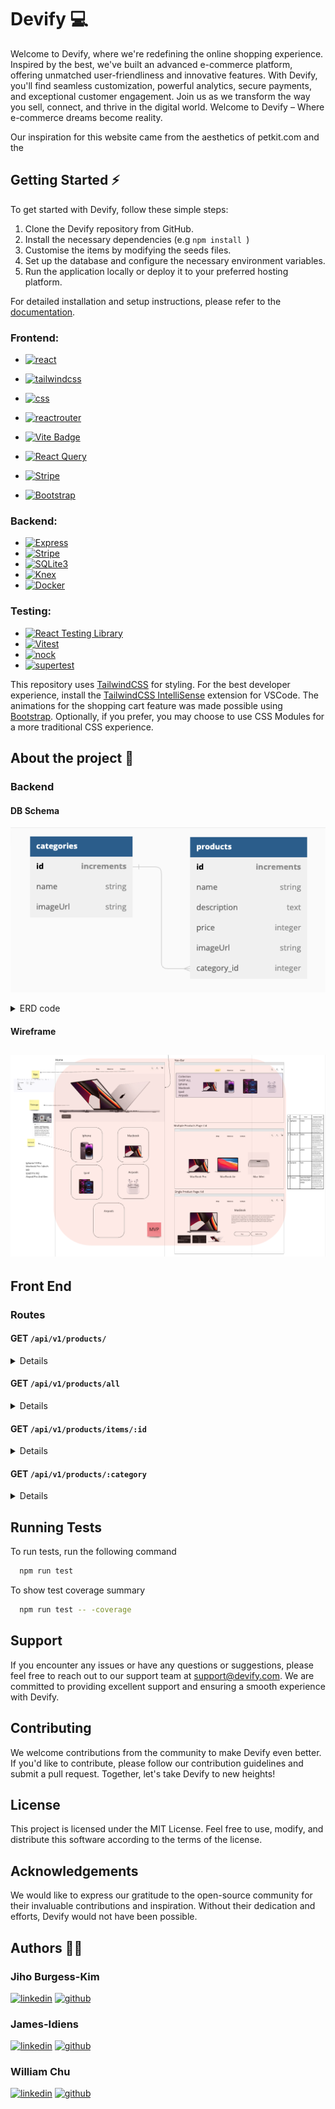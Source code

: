 # Devify 💻

Welcome to Devify, where we're redefining the online shopping experience. Inspired by the best, we've built an advanced e-commerce platform, offering unmatched user-friendliness and innovative features. With Devify, you'll find seamless customization, powerful analytics, secure payments, and exceptional customer engagement. Join us as we transform the way you sell, connect, and thrive in the digital world. Welcome to Devify – Where e-commerce dreams become reality.

Our inspiration for this website came from the aesthetics of petkit.com
and the

## Getting Started ⚡️

To get started with Devify, follow these simple steps:

1. Clone the Devify repository from GitHub.
2. Install the necessary dependencies (e.g `npm install `)
3. Customise the items by modifying the seeds files.
4. Set up the database and configure the necessary environment variables.
5. Run the application locally or deploy it to your preferred hosting platform.

For detailed installation and setup instructions, please refer to the [documentation]().

### Frontend:

- [![react](https://img.shields.io/badge/React-20232A?style=for-the-badge&logo=react&logoColor=61DAFB)](https://react.dev/)
- [![tailwindcss](https://img.shields.io/badge/Tailwind_CSS-38B2AC?style=for-the-badge&logo=tailwind-css&logoColor=white)](https://tailwindcss.com/)

- [![css](https://img.shields.io/badge/CSS-239120?&style=for-the-badge&logo=css3&logoColor=white)](https://github.com/css-modules/css-modules)
- [![reactrouter](https://img.shields.io/badge/React_Router-CA4245?style=for-the-badge&logo=react-router&logoColor=white)](https://reactrouter.com/)
- [![Vite Badge](https://img.shields.io/badge/Vite-646CFF?logo=vite&logoColor=fff&style=for-the-badge)](https://vitejs.dev/)

- [![React Query](https://img.shields.io/badge/React%20Query-FF4154?logo=reactquery&logoColor=fff&style=for-the-badge)](https://tanstack.com/query/latest/docs/react/overview)
- [![Stripe](https://img.shields.io/badge/Stripe-008CDD?logo=stripe&logoColor=fff&style=for-the-badge)](https://stripe.com/docs/development)
- [![Bootstrap](https://img.shields.io/badge/Bootstrap-7952B3?logo=bootstrap&logoColor=fff&style=for-the-badge)](https://getbootstrap.com/docs/4.0/layout/overview/)

### Backend:

- [![Express](https://img.shields.io/badge/Express.js-404D59?style=for-the-badge)](https://expressjs.com/)
- [![Stripe](https://img.shields.io/badge/Stripe-008CDD?logo=stripe&logoColor=fff&style=for-the-badge)](https://stripe.com/docs/development)
- [![SQLite3](https://img.shields.io/badge/SQLite-07405E?style=for-the-badge&logo=sqlite&logoColor=white)](https://www.sqlite.org/index.html)
- [![Knex](https://img.shields.io/badge/Knex.js-FF781F?style=for-the-badge)](http://knexjs.org/)
- [![Docker](https://img.shields.io/badge/Docker-2496ED?logo=docker&logoColor=fff&style=for-the-badge)](https://docs.docker.com/get-started/overview/)

### Testing:

- [![React Testing Library](https://img.shields.io/badge/testing%20library-323330?style=for-the-badge&logo=testing-library&logoColor=red)](https://testing-library.com/docs/react-testing-library/intro/)
- [![Vitest](https://img.shields.io/badge/Vitest-6E9F18?logo=vitest&logoColor=fff&style=for-the-badge)](https://vitest.dev/)
- [![nock](https://img.shields.io/badge/nock-ACADA8?style=for-the-badge)](https://github.com/nock/nock)
- [![supertest](https://img.shields.io/badge/Supertest-A4De02?style=for-the-badge)](https://github.com/visionmedia/supertest)

This repository uses [TailwindCSS](https://tailwindcss.com/) for styling. For the best developer experience, install the [TailwindCSS IntelliSense](https://marketplace.visualstudio.com/items?itemName=bradlc.vscode-tailwindcss) extension for VSCode. The animations for the shopping cart feature was made possible using [Bootstrap](https://getbootstrap.com/). Optionally, if you prefer, you may choose to use CSS Modules for a more traditional CSS experience.

## About the project 🚀

### Backend

#### DB Schema

![db diagram](/public/images/db.png)

<details>
<summary>ERD code</summary>

```ts
Table categories {
  id increments [primary key]
  name string
  imageUrl string
}

Table products {
  id increments [primary key]
  name string
  description text
  price integer
  imageUrl string
  category_id integer

}




Ref: products.category_id > categories.id

```

## </details>

#### Wireframe

## ![db diagram](/public/images/Wireframe.png)

## Front End

### Routes

#### GET `/api/v1/products/`

<details>

Request:
`GET /api/v1/products`

Response:

```json
[
  { "id": 1, "name": "iphones", "imageUrl": "/images/Iphone-14-Pro.jpeg" },
  { "id": 2, "name": "macbooks", "imageUrl": "/images/Macbook-Pro-14-M1.jpeg" },
  { "id": 3, "name": "ipads", "imageUrl": "/images/Ipad-Pro.jpeg" },
  { "id": 4, "name": "airpods", "imageUrl": "/images/Airpod-Pro.jpeg" },
  { "id": 5, "name": "animals", "imageUrl": "/images/Cream.png" }
]
```

</details>

#### GET `/api/v1/products/all`

<details>

Request:
`GET /api/v1/products/all`

Response:

```json
[
  {
      "id": 1,
      "name": "Iphone 14 Pro",
      "price": 1999,
      "description": "Experience the pinnacle of innovation with the Apple iPhone 14 Pro. Boasting a 6.7-inch Super Retina XDR display with ProMotion technology, it delivers breathtaking visuals. Powered by the A16 Bionic chip and 8GB of RAM, this device offers unmatched performance and smooth multitasking. Capture professional-quality photos and videos with the triple-camera system and take advantage of the LiDAR scanner for augmented reality experiences. Your data remains secure with Face ID, and the larger battery supports fast charging and wireless charging. With 5G connectivity and iOS 15, the iPhone 14 Pro is a testament to Apple's commitment to excellence.",
      "imageUrl": "/images/Iphone-14-Pro.jpeg",
      "category_id": 1,
    },
    .
    .
    .
    {
      "id": 20,
      "name": "Doug",
      "price": 9999,
      "description": "Introducing Doug, the adorable Corgi and faithful companion of William. With his short legs and endearing appearance, Doug is undeniably one of the cutest dogs around. Despite his small stature, Doug possesses an abundance of energy and a playful spirit that brings joy to everyone around him. Whether it's chasing after his favorite toys or going for walks with William, Doug's enthusiasm is contagious. His loving and loyal nature make him the perfect companion for William, providing endless cuddles and unwavering companionship. With his irresistible charm and cute antics, Doug has a special place in William's heart, bringing warmth and happiness to their lives each and every day.",
      "imageUrl": "/images/Doug.png",
      "category_id": 5,
    },
]
```

</details>

#### GET `/api/v1/products/items/:id`

<details>
Request:
`GET /api/v1/products/items/1`

Response:

```json
{
  "id": 1,
  "name": "Iphone 14 Pro",
  "price": 1999,
  "description": "Experience the pinnacle of innovation with the Apple iPhone 14 Pro. Boasting a 6.7-inch Super Retina XDR display with ProMotion technology, it delivers breathtaking visuals. Powered by the A16 Bionic chip and 8GB of RAM, this device offers unmatched performance and smooth multitasking. Capture professional-quality photos and videos with the triple-camera system and take advantage of the LiDAR scanner for augmented reality experiences. Your data remains secure with Face ID, and the larger battery supports fast charging and wireless charging. With 5G connectivity and iOS 15, the iPhone 14 Pro is a testament to Apple's commitment to excellence.",
  "imageUrl": "/images/Iphone-14-Pro.jpeg",
  "category_id": 1
}
```

</details>

#### GET `/api/v1/products/:category`

<details>
Request:
`GET /api/v1/products/phones`

Response:

```json
[
  {
    "category_id": 1,
    "description": "Experience the pinnacle of innovation with the Apple iPhone 14 Pro. Boasting a 6.7-inch Super Retina XDR display with ProMotion technology, it delivers breathtaking visuals. Powered by the A16 Bionic chip and 8GB of RAM, this device offers unmatched performance and smooth multitasking. Capture professional-quality photos and videos with the triple-camera system and take advantage of the LiDAR scanner for augmented reality experiences. Your data remains secure with Face ID, and the larger battery supports fast charging and wireless charging. With 5G connectivity and iOS 15, the iPhone 14 Pro is a testament to Apple's commitment to excellence.",
    "id": 1,
    "imageUrl": "/images/Iphone-14-Pro.jpeg",
    "name": "Iphone 14 Pro",
    "price": 1999
  },
  {
    "category_id": 1,
    "description": "Introducing the iPhone 14 Plus, the epitome of innovation and elegance in the world of smartphones. With its larger display and cutting-edge features, this device takes your mobile experience to a whole new level. The iPhone 14 Plus boasts a generous 6.5-inch Super Retina XDR display, offering vibrant colors and stunning visuals. Powered by the latest A16 Bionic chip, it delivers unrivaled speed and efficiency for seamless performance. Capture your life's moments in breathtaking detail with the advanced camera system, while Face ID ensures top-notch security. Embrace the future with 5G connectivity, and enjoy the latest iOS features for an unparalleled user experience. The iPhone 14 Plus is a perfect blend of style and substance, making it the ideal choice for those seeking the best in technology and design.",
    "id": 6,
    "imageUrl": "/images/Iphone-14-Plus.jpeg",
    "name": "Iphone 14 Plus",
    "price": 1799
  },
  {
    "category_id": 1,
    "description": "Introducing the iPhone 14, the next evolution in smartphone technology. With its sleek design and groundbreaking features, the iPhone 14 sets a new standard for innovation. Equipped with a stunning 6.1-inch Super Retina XDR display, this device delivers immersive visuals with vibrant colors and sharp details. Powered by the advanced A16 Bionic chip, it offers blazing-fast performance and enhanced efficiency for seamless multitasking. Capture professional-quality photos and videos with the improved camera system, and enjoy enhanced security with Face ID. Stay connected with lightning-fast 5G connectivity, and explore the latest iOS features that redefine the way you interact with your phone. The iPhone 14 is the epitome of excellence, combining cutting-edge technology with unmatched style.",
    "id": 7,
    "imageUrl": "/images/Iphone-14.jpeg",
    "name": "Iphone 14",
    "price": 1599
  },
  {
    "category_id": 1,
    "description": "Introducing the iPhone 13, a device that takes smartphone technology to new heights. With its sleek and refined design, this iPhone is a true epitome of elegance. The 6.1-inch Super Retina XDR display showcases vibrant colors and incredible clarity, making every image and video come to life. Powered by the powerful A15 Bionic chip, the iPhone 13 offers exceptional performance, ensuring seamless multitasking and smooth gaming experiences. Capture stunning photos and videos with the advanced camera system, and enjoy enhanced low-light performance and improved image stabilization. With all-day battery life, Face ID for secure authentication, and 5G connectivity, the iPhone 13 is designed to keep up with your fast-paced lifestyle. Experience the next generation of smartphones with the iPhone 13 and elevate your mobile experience to a whole new level.",
    "id": 8,
    "imageUrl": "/images/Iphone-13.jpeg",
    "name": "Iphone 13",
    "price": 1399
  }
]
```

</details>

## Running Tests

To run tests, run the following command

```bash
  npm run test
```

To show test coverage summary

```bash
  npm run test -- -coverage
```

## Support

If you encounter any issues or have any questions or suggestions, please feel free to reach out to our support team at support@devify.com. We are committed to providing excellent support and ensuring a smooth experience with Devify.

## Contributing

We welcome contributions from the community to make Devify even better. If you'd like to contribute, please follow our contribution guidelines and submit a pull request. Together, let's take Devify to new heights!

## License

This project is licensed under the MIT License. Feel free to use, modify, and distribute this software according to the terms of the license.

## Acknowledgements

We would like to express our gratitude to the open-source community for their invaluable contributions and inspiration. Without their dedication and efforts, Devify would not have been possible.

## Authors ✍🏻

### Jiho Burgess-Kim

[![linkedin](https://img.shields.io/badge/linkedin-0A66C2?style=for-the-badge&logo=linkedin&logoColor=white)](https://www.linkedin.com/in/jiho-burgess-kim-b7882a160/)
[![github](https://img.shields.io/badge/GitHub-100000?style=for-the-badge&logo=github&logoColor=white)](https://www.github.com/jiho-burgesskim)

### James-Idiens

[![linkedin](https://img.shields.io/badge/linkedin-0A66C2?style=for-the-badge&logo=linkedin&logoColor=white)](https://www.linkedin.com/) [![github](https://img.shields.io/badge/GitHub-100000?style=for-the-badge&logo=github&logoColor=white)](https://github.com/James-Idiens)

### William Chu

[![linkedin](https://img.shields.io/badge/linkedin-0A66C2?style=for-the-badge&logo=linkedin&logoColor=white)](https://www.linkedin.com/in/william-chu-b1912b158/) [![github](https://img.shields.io/badge/GitHub-100000?style=for-the-badge&logo=github&logoColor=white)](https://github.com/WillChu1733)
